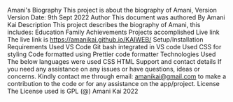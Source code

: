 Amani's Biography
This project is about the biography of Amani,
Version
Version Date: 9th Sept 2022
Author
This document was authored By Amani Kai
Description
This project describes the biography of Amani, this includes:
Education
Family
Achievements
Projects accomplished
Live link
The live link is https://amanikai.github.io/KAIWEB/ 
Setup/Installation Requirements
Used VS Code
Git bash integrated in VS code
Used CSS for styling
Code formatted using Prettier code formatter
Technologies Used
The below languages were used
CSS
HTML
Support and contact details
If you need any assistance on any issues or have questions, ideas or concerns. Kindly contact me through email: amanikai@gmail.com to make a contribution to the code or for any assistance on the app/project.
License
The License used is GPL
(@) Amani Kai 2022
